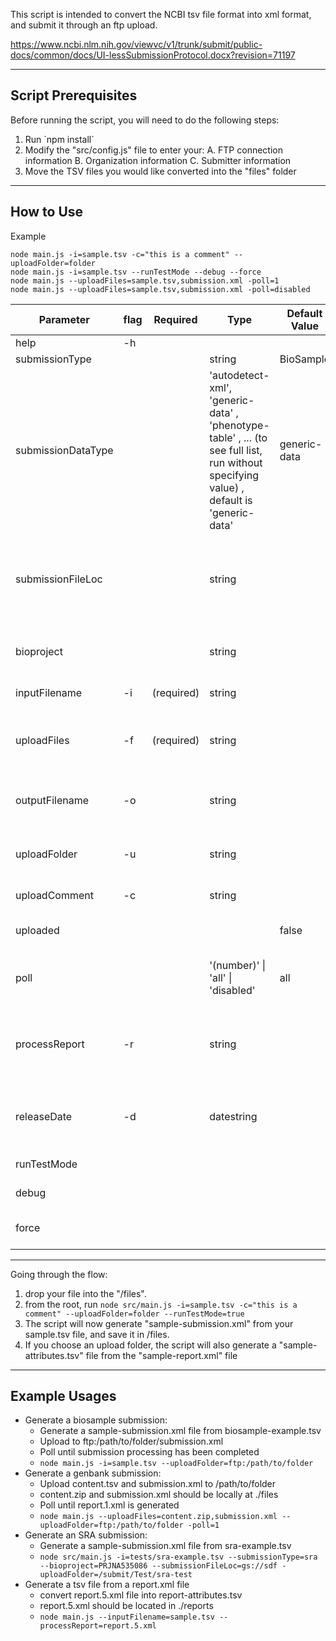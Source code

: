 


This script is intended to convert the NCBI tsv file format into xml format, and submit it through 
an ftp upload.

https://www.ncbi.nlm.nih.gov/viewvc/v1/trunk/submit/public-docs/common/docs/UI-lessSubmissionProtocol.docx?revision=71197

--------------------------------------------------
  Script Prerequisites
--------------------------------------------------

Before running the script, you will need to do the following steps:
1. Run \`npm install\`
2. Modify the "src/config.js" file to enter your:
    A. FTP connection information
    B. Organization information
    C. Submitter information
3. Move the TSV files you would like converted into the "files" folder

--------------------------------------------------
  How to Use
--------------------------------------------------

Example

```
node main.js -i=sample.tsv -c="this is a comment" --uploadFolder=folder
node main.js -i=sample.tsv --runTestMode --debug --force
node main.js --uploadFiles=sample.tsv,submission.xml -poll=1
node main.js --uploadFiles=sample.tsv,submission.xml -poll=disabled
```

| Parameter      |flag| Required    | Type | Default Value | Description |
|----------------|----|------------|-------|---|--------------|
| help           | -h |            |  |   |  print help table |
| submissionType |    |            | string | BioSample |  'BioSample' or 'SRA' |
| submissionDataType |  |          | 'autodetect-xml', 'generic-data' , 'phenotype-table' , ... (to see full list, run without specifying value) , default is 'generic-data' | generic-data | If uploading a file, what type of content does the file contain
| submissionFileLoc  |    |        | string |   |  if a filename column exists in the tsv file, prepend this string to the filename provided (for indicating folder or path or source of file, ex: 'gs://example_paper_sra/')
| bioproject     |    |            | string |   |  bioproject reference ID default value if tsv file does not contain a row with this information. 
| inputFilename  | -i | (required) | string |   |  filename for the tsv file to be uploaded |
| uploadFiles    | -f | (required) | string |   |  (Either input filename or uploadFiles is required, but not both) comma separated list of files to upload |
| outputFilename | -o |            | string |   |  filename to write the generated xml file to. Default value will use inputFilename |
| uploadFolder   | -u |            | string |   |  if provided, the generated xml file will be uploaded through ftp to the specified folder |
| uploadComment  | -c |            | string |   |  description or comment about this submission |
| uploaded       |    |            |  | false  | Poll and check reports for a request that has already been uploaded |
| poll           |    |            | '(number)' \| 'all' \| 'disabled' | all | Poll until either this report number is hit or poll until all requests have been completed |
| processReport  | -r |            | string |   |  filename for report to convert to tsv - If upload folder is included, it will be downloaded from the FTP, otherwise, the script will look in the local files |
| releaseDate    | -d |            | datestring |   |  All data in this submission is requested to be publicly released on or after this date; example: '2017-01-01' | 
| runTestMode    |    |            |  |   |  Run the script in test mode (aka: skip ftp upload) | 
| debug          |    |            |  |   |  Show verbose logging details | 
| force          |    |            |  |   |  Force upload and processing, even when validation fails | 
--------------------------------------------------

Going through the flow:

1. drop your file into the "/files".
2. from the root, run `node src/main.js -i=sample.tsv -c="this is a comment" --uploadFolder=folder --runTestMode=true`
3. The script will now generate "sample-submission.xml" from your sample.tsv file, and save it in /files.
4. If you choose an upload folder, the script will also generate a "sample-attributes.tsv" file from the "sample-report.xml" file

--------------------------------------------------
  Example Usages
--------------------------------------------------
- Generate a biosample submission:
  - Generate a sample-submission.xml file from biosample-example.tsv
  - Upload to ftp:/path/to/folder/submission.xml
  - Poll until submission processing has been completed
  - `node main.js -i=sample.tsv --uploadFolder=ftp:/path/to/folder`
- Generate a genbank submission:
  - Upload content.tsv and submission.xml to /path/to/folder
  - content.zip and submission.xml should be locally at ./files
  - Poll until report.1.xml is generated
  - `node main.js --uploadFiles=content.zip,submission.xml --uploadFolder=ftp:/path/to/folder -poll=1`
- Generate an SRA submission:
  - Generate a sample-submission.xml file from sra-example.tsv
  - `node src/main.js -i=tests/sra-example.tsv --submissionType=sra --bioproject=PRJNA535086 --submissionFileLoc=gs://sdf -uploadFolder=/submit/Test/sra-test`
- Generate a tsv file from a report.xml file
  - convert report.5.xml file into report-attributes.tsv 
  - report.5.xml should be located in ./reports
  - `node main.js --inputFilename=sample.tsv --processReport=report.5.xml`


